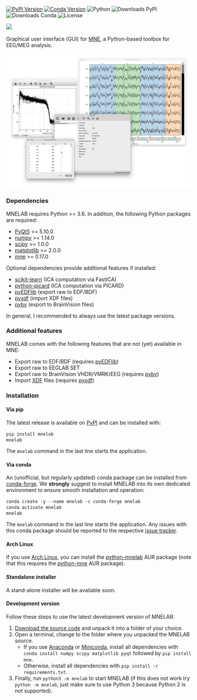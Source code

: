 [![PyPI Version](https://img.shields.io/pypi/v/mnelab)](https://pypi.org/project/mnelab/)
[![Conda Version](https://img.shields.io/conda/vn/conda-forge/mnelab)](https://anaconda.org/conda-forge/mnelab)
![Python](https://img.shields.io/badge/python-3.6--3.7-green.svg)
![Downloads PyPI](https://img.shields.io/pypi/dm/mnelab?color=blue&label=downloads%20pypi)
![Downloads Conda](https://img.shields.io/conda/dn/conda-forge/mnelab?color=blue&label=downloads%20conda)
![License](https://img.shields.io/github/license/cbrnr/mnelab)

![](https://raw.githubusercontent.com/cbrnr/mnelab/master/mnelab/images/mnelab_logo.png)

Graphical user interface (GUI) for [MNE](https://github.com/mne-tools/mne-python), a Python-based toolbox for EEG/MEG analysis.

![](https://raw.githubusercontent.com/cbrnr/mnelab/master/mnelab.png)

### Dependencies
MNELAB requires Python >= 3.6. In addition, the following Python packages are required:
- [PyQt5](https://www.riverbankcomputing.com/software/pyqt/download5) >= 5.10.0
- [numpy](http://www.numpy.org/) >= 1.14.0
- [scipy](https://www.scipy.org/scipylib/index.html) >= 1.0.0
- [matplotlib](https://matplotlib.org/) >= 2.0.0
- [mne](https://github.com/mne-tools/mne-python) >= 0.17.0

Optional dependencies provide additional features if installed:
- [scikit-learn]() (ICA computation via FastICA)
- [python-picard](https://pierreablin.github.io/picard/) (ICA computation via PICARD)
- [pyEDFlib](https://github.com/holgern/pyedflib) (export raw to EDF/BDF)
- [pyxdf](https://github.com/xdf-modules/xdf-Python) (import XDF files)
- [pybv](https://github.com/bids-standard/pybv) (export to BrainVision files)

In general, I recommended to always use the latest package versions.

### Additional features
MNELAB comes with the following features that are not (yet) available in MNE:
- Export raw to EDF/BDF (requires [pyEDFlib](https://github.com/holgern/pyedflib))
- Export raw to EEGLAB SET
- Export raw to BrainVision VHDR/VMRK/EEG (requires [pybv](https://github.com/bids-standard/pybv))
- Import [XDF](https://github.com/sccn/xdf/wiki/Specifications) files (requires [pyxdf](https://github.com/xdf-modules/xdf-Python))

### Installation
#### Via pip
The latest release is available on [PyPI](https://pypi.python.org/pypi) and can be installed with:
```
pip install mnelab
mnelab
```
The `mnelab` command in the last line starts the application.

#### Via conda
An (unofficial, but regularly updated) conda package can be installed from [conda-forge](https://conda-forge.org/).
We **strongly** suggest to install MNELAB into its own dedicated environment to ensure smooth installation
and operation:
```
conda create -y --name mnelab -c conda-forge mnelab
conda activate mnelab
mnelab
```
The `mnelab` command in the last line starts the application.
Any issues with this conda package should be reported to the respective
[issue tracker](https://github.com/conda-forge/mnelab-feedstock/issues).

#### Arch Linux
If you use [Arch Linux](https://www.archlinux.org/), you can install the [python-mnelab](https://aur.archlinux.org/packages/python-mnelab/) AUR package (note that this requires the [python-mne](https://aur.archlinux.org/packages/python-mne/) AUR package).


#### Standalone installer
A stand-alone installer will be available soon.


#### Development version
Follow these steps to use the latest development version of MNELAB:

1. [Download the source code](https://github.com/cbrnr/mnelab/archive/master.zip) and unpack it into a folder of your choice.
2. Open a terminal, change to the folder where you unpacked the MNELAB source.
    - If you use [Anaconda](https://www.anaconda.com/distribution/) or [Miniconda](https://docs.conda.io/en/latest/miniconda.html), install all dependencies with `conda install numpy scipy matplotlib pyqt` followed by `pip install mne`.
    - Otherwise, install all dependencies with `pip install -r requirements.txt`.
3. Finally, run `python3 -m mnelab` to start MNELAB (if this does not work try `python -m mnelab`, just make sure to use Python 3 because Python 2 is not supported).
